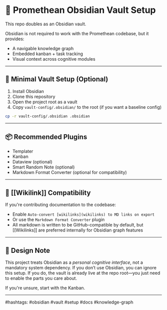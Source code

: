 # 🧠 Promethean Obsidian Vault Setup

This repo doubles as an Obsidian vault.

Obsidian is not required to work with the Promethean codebase, but it provides:

* A navigable knowledge graph
* Embedded kanban + task tracking
* Visual context across cognitive modules

---

## 🧰 Minimal Vault Setup (Optional)

1. Install Obsidian
2. Clone this repository
3. Open the project root as a vault
4. Copy `vault-config/.obsidian/` to the root (if you want a baseline config)

```bash
cp -r vault-config/.obsidian .obsidian
```

---

## 📦 Recommended Plugins

* Templater
* Kanban
* Dataview (optional)
* Smart Random Note (optional)
* Markdown Format Converter (optional for compatibility)

---

## 🔁 \[\[Wikilink]] Compatibility

If you're contributing documentation to the codebase:

* Enable `Auto-convert [wikilinks](wikilinks) to MD links on export`
* Or use the `Markdown Format Converter` plugin
* All markdown is written to be GitHub-compatible by default, but \[\[Wikilinks]] are preferred internally for Obsidian graph features

---

## 🧠 Design Note

This project treats Obsidian as a *personal cognitive interface*, not a mandatory system dependency. If you don’t use Obsidian, you can ignore this setup. If you do, the vault is already live at the repo root—you just need to enable the parts you care about.

If you're unsure, start with the Kanban.

---

#hashtags: #obsidian #vault #setup #docs #knowledge-graph
